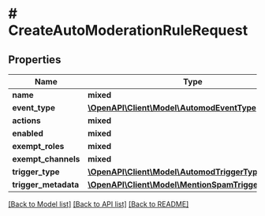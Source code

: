 # # CreateAutoModerationRuleRequest

## Properties

Name | Type | Description | Notes
------------ | ------------- | ------------- | -------------
**name** | **mixed** |  |
**event_type** | [**\OpenAPI\Client\Model\AutomodEventType**](AutomodEventType.md) |  |
**actions** | **mixed** |  | [optional]
**enabled** | **mixed** |  | [optional]
**exempt_roles** | **mixed** |  | [optional]
**exempt_channels** | **mixed** |  | [optional]
**trigger_type** | [**\OpenAPI\Client\Model\AutomodTriggerType**](AutomodTriggerType.md) |  |
**trigger_metadata** | [**\OpenAPI\Client\Model\MentionSpamTriggerMetadata**](MentionSpamTriggerMetadata.md) |  |

[[Back to Model list]](../../README.md#models) [[Back to API list]](../../README.md#endpoints) [[Back to README]](../../README.md)
